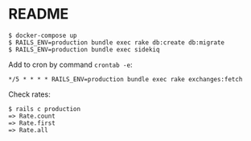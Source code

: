 # README

```
$ docker-compose up
$ RAILS_ENV=production bundle exec rake db:create db:migrate
$ RAILS_ENV=production bundle exec sidekiq
```

Add to cron by command `crontab -e`:

```
*/5 * * * * RAILS_ENV=production bundle exec rake exchanges:fetch
```

Check rates:

```
$ rails c production
=> Rate.count
=> Rate.first
=> Rate.all
```
